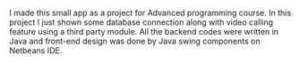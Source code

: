I made this small app as a project for Advanced programming course. In this project I just shown some database connection along with video calling feature using a third party module. All the backend codes were written in Java and front-end design was done by Java swing components on Netbeans IDE.
